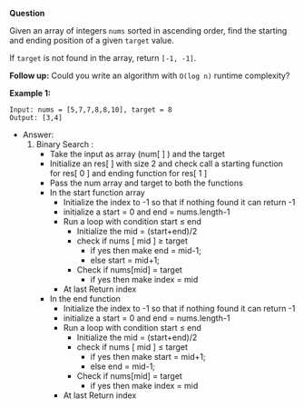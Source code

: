 **Question**

Given an array of integers `nums` sorted in ascending order, find the starting and ending position of a given `target` value.

If `target` is not found in the array, return `[-1, -1]`.

**Follow up:** Could you write an algorithm with `O(log n)` runtime complexity?

**Example 1:**

```
Input: nums = [5,7,7,8,8,10], target = 8
Output: [3,4]
```

- Answer:
    1. Binary Search :
        - Take the input as array (num[ ] ) and the target
        - Initialize an res[ ] with size 2 and check call a starting function for res[ 0 ] and ending function for res[ 1 ]
        - Pass the num array and target to both the functions
        - In the start function array
            - Initialize the index to -1 so that if nothing found it can return -1
            - initialize a start = 0 and end = nums.length-1
            - Run a loop with condition start ≤ end
                - Initialize the mid = (start+end)/2
                - check if nums [ mid ] ≥ target
                    - if yes then make end = mid-1;
                    - else start = mid+1;
                - Check if nums[mid] = target
                    - if yes then make index = mid
            - At last Return index
        - In the end function
            - Initialize the index to -1 so that if nothing found it can return -1
            - initialize a start = 0 and end = nums.length-1
            - Run a loop with condition start ≤ end
                - Initialize the mid = (start+end)/2
                - check if nums [ mid ] ≤ target
                    - if yes then make start = mid+1;
                    - else end = mid-1;
                - Check if nums[mid] = target
                    - if yes then make index = mid
            - At last Return index

